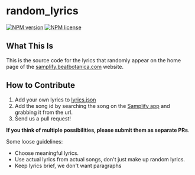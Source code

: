 # random_lyrics
[![NPM version](https://img.shields.io/npm/v/bb_random_lyrics.svg?style=flat-square)](https://www.npmjs.com/package/bb_random_lyrics)
[![NPM license](https://img.shields.io/npm/l/bb_random_lyrics.svg?style=flat-square)](https://www.npmjs.com/package/bb_random_lyrics)

## What This Is

This is the source code for the lyrics that randomly appear on the home page of the [samplify.beatbotanica.com](https://samplify.beatbotanica.com) website.

## How to Contribute

1. Add your own lyrics to [lyrics.json](lyrics.json)
2. Add the song id by searching the song on the [Samplify app](https://samplify.beatbotanica.com) and grabbing it from the url.
3. Send us a pull request!

**If you think of multiple possibilities, please submit them as separate PRs**.

Some loose guidelines:

* Choose meaningful lyrics.
* Use actual lyrics from actual songs, don't just make up random lyrics.
* Keep lyrics brief, we don't want paragraphs
